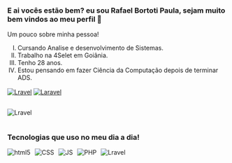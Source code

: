 <div>
    <h3>E ai vocês estão bem? eu sou Rafael Bortoti Paula, sejam muito bem vindos ao meu perfil 👋</h3>
    <p>Um pouco sobre minha pessoa!</p>
    <ol type="I">
        <li>Cursando Analise e desenvolvimento de Sistemas.</li>
        <li>Trabalho na 4Selet em Goiânia.</li>
        <li>Tenho 28 anos.</li>
        <li>Estou pensando em fazer Ciência da Computação depois de terminar ADS.</li>
    </ol>
</div>  

<div style="margin-bottom: 15px;">
    <a href="https://www.linkedin.com/in/rafael-bortoti/"><img align="center" alt="Lravel" src="https://img.shields.io/badge/LinkedIn-0077B5?style=for-the-badge&logo=linkedin&logoColor=white"></a>
    <a href="https://www.instagram.com/rafaelbortoti_/"><img align="center" alt="Laravel" src="https://img.shields.io/badge/Instagram-E4405F?style=for-the-badge&logo=instagram&logoColor=white"></a>
</div>


<div style="display: inline-block; margin-top: 15px; margin-bottom: 15px;">
    <img align="center" alt="Lravel" src="https://github-readme-stats.vercel.app/api?username=RafaelBortoti&show_icons=true&theme=highcontrast">
</div>

<div>
    <h3>Tecnologias que uso no meu dia a dia!</h3>
</div>    

<div style="display: flex; gap: 10px; margin-top: 15px;" >
    <img align="center" alt="html5" src="https://img.shields.io/badge/HTML5-E34F26?style=for-the-badge&logo=html5&logoColor=white">
    <img align="center" alt="CSS" src="https://img.shields.io/badge/CSS3-1572B6?style=for-the-badge&logo=css3&logoColor=white">
    <img align="center" alt="JS" src="https://img.shields.io/badge/JavaScript-F7DF1E?style=for-the-badge&logo=javascript&logoColor=black">
    <img align="center" alt="PHP" src="https://img.shields.io/badge/PHP-777BB4?style=for-the-badge&logo=php&logoColor=white">
    <img align="center" alt="Lravel" src="https://img.shields.io/badge/Laravel-FF2D20?style=for-the-badge&logo=laravel&logoColor=white">
</div>
